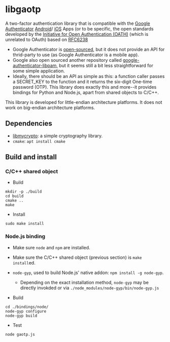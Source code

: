 # libgaotp

A two-factor authentication library that is compatible with the
[Google Authenticator](https://en.wikipedia.org/wiki/Google_Authenticator) 
[Android](https://play.google.com/store/apps/details?id=com.google.android.apps.authenticator2&hl=en&gl=US&pli=1)/
[iOS](https://apps.apple.com/us/app/google-authenticator/id388497605) Apps (or to be specific, the open
standards developed by the [Initiative for Open Authentication (OATH)](https://openauthentication.org/)
(which is unrelated to OAuth) based on [RFC6238](https://www.ietf.org/rfc/rfc6238.txt)
  * Google Authenticator is [open-sourced](https://github.com/google/google-authenticator), but it does not provide
  an API for thrid-party to use (as Google Authenticator is a mobile app).
  * Google also open sourced another repository called
  [google-authenticator-libpam](https://github.com/google/google-authenticator-libpam), but
  it seems still a bit less straightforward for some simple application.
  * Ideally, there should be an API as simple as this: a function caller passes a SECRET_KEY to the function and
  it returns the six-digit One-time password (OTP). This library does exactly this and more--it provides bindings for
  Python and Node.js, apart from shared objects to C/C++.

This library is developed for little-endian architecture platforms. 
It does not work on big-endian architecture platforms.

## Dependencies

* [libmycrypto](https://github.com/alex-lt-kong/libmycrypto): a simple cryptography library.
* `cmake`: `apt install cmake` 

## Build and install


### C/C++ shared object

* Build
```
mkdir -p ./build
cd build
cmake ..
make
```
* Install
```
sudo make install
```

### Node.js binding

* Make sure `node` and `npm` are installed.
* Make sure the C/C++ shared object (previous section) is `make install`ed.
* `node-gyp`, used to build Node.js' native addon: `npm install -g node-gyp`.
  * Depending on the exact installation method, `node-gyp` may be directly invokded or via
  `./node_modules/node-gyp/bin/node-gyp.js`

* Build
```
cd ./bindings/node/
node-gyp configure
node-gyp build
```

* Test
```
node gaotp.js
```
